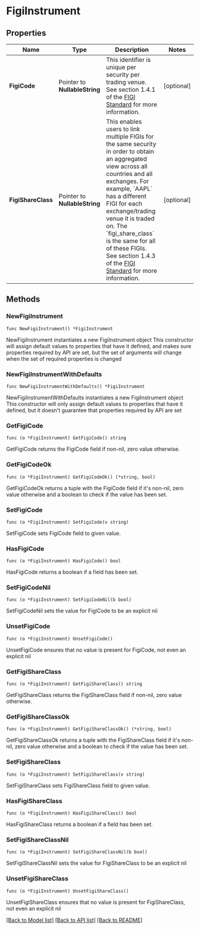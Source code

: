 # FigiInstrument

## Properties

Name | Type | Description | Notes
------------ | ------------- | ------------- | -------------
**FigiCode** | Pointer to **NullableString** | This identifier is unique per security per trading venue. See section 1.4.1 of the [FIGI Standard](https://www.openfigi.com/assets/local/figi-allocation-rules.pdf) for more information. | [optional] 
**FigiShareClass** | Pointer to **NullableString** | This enables users to link multiple FIGIs for the same security in order to obtain an aggregated view across all countries and all exchanges. For example, &#x60;AAPL&#x60; has a different FIGI for each exchange/trading venue it is traded on. The &#x60;figi_share_class&#x60; is the same for all of these FIGIs. See section 1.4.3 of the [FIGI Standard](https://www.openfigi.com/assets/local/figi-allocation-rules.pdf) for more information. | [optional] 

## Methods

### NewFigiInstrument

`func NewFigiInstrument() *FigiInstrument`

NewFigiInstrument instantiates a new FigiInstrument object
This constructor will assign default values to properties that have it defined,
and makes sure properties required by API are set, but the set of arguments
will change when the set of required properties is changed

### NewFigiInstrumentWithDefaults

`func NewFigiInstrumentWithDefaults() *FigiInstrument`

NewFigiInstrumentWithDefaults instantiates a new FigiInstrument object
This constructor will only assign default values to properties that have it defined,
but it doesn't guarantee that properties required by API are set

### GetFigiCode

`func (o *FigiInstrument) GetFigiCode() string`

GetFigiCode returns the FigiCode field if non-nil, zero value otherwise.

### GetFigiCodeOk

`func (o *FigiInstrument) GetFigiCodeOk() (*string, bool)`

GetFigiCodeOk returns a tuple with the FigiCode field if it's non-nil, zero value otherwise
and a boolean to check if the value has been set.

### SetFigiCode

`func (o *FigiInstrument) SetFigiCode(v string)`

SetFigiCode sets FigiCode field to given value.

### HasFigiCode

`func (o *FigiInstrument) HasFigiCode() bool`

HasFigiCode returns a boolean if a field has been set.

### SetFigiCodeNil

`func (o *FigiInstrument) SetFigiCodeNil(b bool)`

 SetFigiCodeNil sets the value for FigiCode to be an explicit nil

### UnsetFigiCode
`func (o *FigiInstrument) UnsetFigiCode()`

UnsetFigiCode ensures that no value is present for FigiCode, not even an explicit nil
### GetFigiShareClass

`func (o *FigiInstrument) GetFigiShareClass() string`

GetFigiShareClass returns the FigiShareClass field if non-nil, zero value otherwise.

### GetFigiShareClassOk

`func (o *FigiInstrument) GetFigiShareClassOk() (*string, bool)`

GetFigiShareClassOk returns a tuple with the FigiShareClass field if it's non-nil, zero value otherwise
and a boolean to check if the value has been set.

### SetFigiShareClass

`func (o *FigiInstrument) SetFigiShareClass(v string)`

SetFigiShareClass sets FigiShareClass field to given value.

### HasFigiShareClass

`func (o *FigiInstrument) HasFigiShareClass() bool`

HasFigiShareClass returns a boolean if a field has been set.

### SetFigiShareClassNil

`func (o *FigiInstrument) SetFigiShareClassNil(b bool)`

 SetFigiShareClassNil sets the value for FigiShareClass to be an explicit nil

### UnsetFigiShareClass
`func (o *FigiInstrument) UnsetFigiShareClass()`

UnsetFigiShareClass ensures that no value is present for FigiShareClass, not even an explicit nil

[[Back to Model list]](../README.md#documentation-for-models) [[Back to API list]](../README.md#documentation-for-api-endpoints) [[Back to README]](../README.md)


